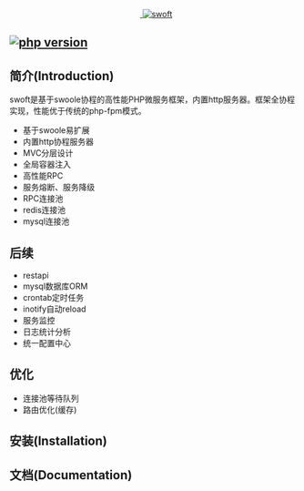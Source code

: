 <p align="center">
    <a href="https://github.com/stelin/swoft" target="_blank">
        <img src="http://www.stelin.me/assets/img/swoft.png" alt="swoft" />
    </a>
</p>


[![php version](https://img.shields.io/badge/php-7.0-blue.svg)](http://php.net/)
------------


简介(Introduction)
------------
swoft是基于swoole协程的高性能PHP微服务框架，内置http服务器。框架全协程实现，性能优于传统的php-fpm模式。

- 基于swoole易扩展
- 内置http协程服务器
- MVC分层设计
- 全局容器注入
- 高性能RPC
- 服务熔断、服务降级
- RPC连接池
- redis连接池
- mysql连接池



后续
------------

- restapi
- mysql数据库ORM
- crontab定时任务
- inotify自动reload
- 服务监控
- 日志统计分析
- 统一配置中心

优化
------------

- 连接池等待队列
- 路由优化(缓存)


安装(Installation)
------------


文档(Documentation)
-------------

